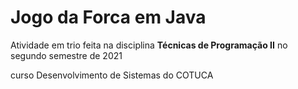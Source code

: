 <h1> Jogo da Forca em Java</h1>
 
Atividade em trio feita na disciplina <strong>Técnicas de Programação II</strong> 
no segundo semestre de 2021 
<p>curso Desenvolvimento de Sistemas do COTUCA
